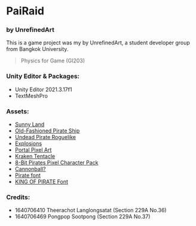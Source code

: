 # PaiRaid
### by UnrefinedArt

This is a game project was my by UnrefinedArt, a student developer group from Bangkok University.

> Physics for Game (GI203)

### Unity Editor & Packages:

- Unity Editor 2021.3.17f1
- TextMeshPro

### Assets:
- [Sunny Land]
- [Old-Fashioned Pirate Ship]
- [Undead Pirate Roguelike]
- [Explosions]
- [Portal Pixel Art]
- [Kraken Tentacle]
- [8-Bit Pirates Pixel Character Pack]
- [Cannonball?]
- [Pirate font]
- [KING OF PIRATE Font]

### Credits:
- 1640706410 Theerachot Langlongsatat (Section 229A No.36)
- 1640706469 Pongpop Sootpong (Section 229A No.37)

[Sunny Land]: https://assetstore.unity.com/packages/2d/characters/sunny-land-103349
[Old-Fashioned Pirate Ship]: https://opengameart.org/content/old-fashioned-pirate-ship
[Undead Pirate Roguelike]: https://opengameart.org/content/undead-pirate-roguelike
[Explosions]: https://opengameart.org/content/explosions-2
[Portal Pixel Art]: https://tenor.com/view/portal-pixel-art-pixelized-spinning-whirlpool-gif-16926051
[Kraken Tentacle]: https://www.pinterest.com/pin/859132066386395596/
[8-Bit Pirates Pixel Character Pack]: https://assetstore.unity.com/packages/2d/characters/2d-8bit-pixel-character-pack-106860
[Cannonball?]: http://pixelartmaker.com/art/ed1232290c04716
[Pirate font]: https://www.dafontfree.io/pirate-font/
[KING OF PIRATE Font]: https://www.dafontfree.io/king-of-pirate-font/
